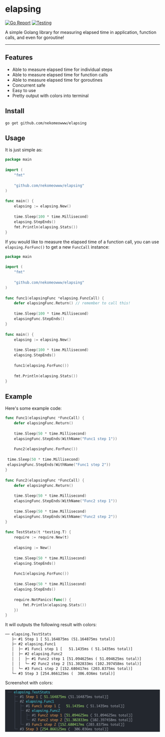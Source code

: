 # elapsing

[![Go Report](https://goreportcard.com/badge/github.com/nekomeowww/elapsing)](https://goreportcard.com/report/github.com/nekomeowww/elapsing)
[![Testing](https://github.com/nekomeowww/elapsing/actions/workflows/ci.yml/badge.svg)](https://github.com/nekomeowww/elapsing/actions/workflows/ci.yml)

A simple Golang library for measuring elapsed time in application, function calls, and even for goroutine!

---

## Features

- Able to measure elapsed time for individual steps
- Able to measure elapsed time for function calls
- Able to measure elapsed time for goroutines
- Concurrent safe
- Easy to use
- Pretty output with colors into terminal

## Install

```shell
go get github.com/nekomeowww/elapsing
```

## Usage

It is just simple as:

```go
package main

import (
    "fmt"

    "github.com/nekomeowww/elapsing"
)

func main() {
    elapsing := elapsing.New()

    time.Sleep(100 * time.Millisecond)
    elapsing.StepEnds()
    fmt.Println(elapsing.Stats())
}
```

If you would like to measure the elapsed time of a function call, you can use `elapsing.ForFunc()` to get a new `FuncCall` instance:

```go
package main

import (
    "fmt"

    "github.com/nekomeowww/elapsing"
)

func func1(elapsingFunc *elapsing.FuncCall) {
    defer elapsingFunc.Return() // remember to call this!

    time.Sleep(100 * time.Millisecond)
    elapsingFunc.StepEnds()
}

func main() {
    elapsing := elapsing.New()

    time.Sleep(100 * time.Millisecond)
    elapsing.StepEnds()

    func1(elapsing.ForFunc())

    fmt.Println(elapsing.Stats())
}
```

## Example

Here's some example code:

```go
func Func1(elapsingFunc *FuncCall) {
    defer elapsingFunc.Return()

    time.Sleep(50 * time.Millisecond)
    elapsingFunc.StepEnds(WithName("Func1 step 1"))

    Func2(elapsingFunc.ForFunc())

 time.Sleep(50 * time.Millisecond)
 elapsingFunc.StepEnds(WithName("Func1 step 2"))
}

func Func2(elapsingFunc *FuncCall) {
    defer elapsingFunc.Return()

    time.Sleep(50 * time.Millisecond)
    elapsingFunc.StepEnds(WithName("Func2 step 1"))

    time.Sleep(50 * time.Millisecond)
    elapsingFunc.StepEnds(WithName("Func2 step 2"))
}

func TestStats(t *testing.T) {
    require := require.New(t)

    elapsing := New()

    time.Sleep(50 * time.Millisecond)
    elapsing.StepEnds()

    Func1(elapsing.ForFunc())

    time.Sleep(50 * time.Millisecond)
    elapsing.StepEnds()

    require.NotPanics(func() {
        fmt.Println(elapsing.Stats())
    })
}
```

It will outputs the following result with colors:

```shell
── elapsing.TestStats
   ├─ #1 Step 1 [ 51.164875ms (51.164875ms total)]
   ├─ #2 elapsing.Func1
   │  ├─ #1 Func1 step 1 [   51.1435ms ( 51.1435ms total)]
   │  ├─ #2 elapsing.Func2
   │  │  ├─ #1 Func2 step 1 [51.094625ms ( 51.094625ms total)]
   │  │  └─ #2 Func2 step 2 [51.302833ms (102.397458ms total)]
   │  └─ #3 Func1 step 2 [152.680417ms (203.8375ms total)]
   └─ #3 Step 3 [254.866125ms (  306.036ms total)]
```

Screenshot with colors:

![](https://raw.githubusercontent.com/nekomeowww/elapsing/main/docs/screenshots-01.png)
